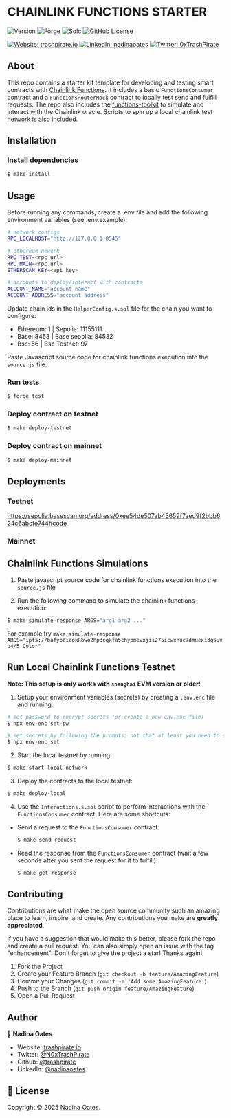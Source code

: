 # CHAINLINK FUNCTIONS STARTER

![Version](https://img.shields.io/badge/version-1.0.0-blue.svg?style=for-the-badge)
![Forge](https://img.shields.io/badge/forge-v0.2.0-blue.svg?style=for-the-badge)
![Solc](https://img.shields.io/badge/solc-v0.8.20-blue.svg?style=for-the-badge)
[![GitHub License](https://img.shields.io/github/license/trashpirate/foundry-starter?style=for-the-badge)](https://github.com/trashpirate/foundry-starter/blob/master/LICENSE)

[![Website: trashpirate.io](https://img.shields.io/badge/Portfolio-00e0a7?style=for-the-badge&logo=Website)](https://trashpirate.io)
[![LinkedIn: nadinaoates](https://img.shields.io/badge/LinkedIn-0a66c2?style=for-the-badge&logo=LinkedIn&logoColor=f5f5f5)](https://linkedin.com/in/nadinaoates)
[![Twitter: 0xTrashPirate](https://img.shields.io/badge/@0xTrashPirate-black?style=for-the-badge&logo=X)](https://twitter.com/0xTrashPirate)


## About
This repo contains a starter kit template for developing and testing smart contracts with [Chainlink Functions](https://docs.chain.link/chainlink-functions/). It includes a basic `FunctionsConsumer` contract and a `FunctionsRouterMock` contract to locally test send and fulfill requests. The repo also includes the [functions-toolkit](https://www.npmjs.com/package/@chainlink/functions-toolkit) to simulate and interact with the Chainlink oracle. Scripts to spin up a local chainlink test network is also included.

## Installation

### Install dependencies
```bash
$ make install
```

## Usage
Before running any commands, create a .env file and add the following environment variables (see .env.example):

```bash
# network configs
RPC_LOCALHOST="http://127.0.0.1:8545"

# ethereum nework
RPC_TEST=<rpc url>
RPC_MAIN=<rpc url>
ETHERSCAN_KEY=<api key>

# accounts to deploy/interact with contracts
ACCOUNT_NAME="account name"
ACCOUNT_ADDRESS="account address"
```

Update chain ids in the `HelperConfig.s.sol` file for the chain you want to configure:

- Ethereum: 1 | Sepolia: 11155111 
- Base: 8453 | Base sepolia: 84532
- Bsc: 56 | Bsc Testnet: 97

Paste Javascript source code for chainlink functions execution into the `source.js` file.

### Run tests
```bash
$ forge test
```

### Deploy contract on testnet
```bash
$ make deploy-testnet
```

### Deploy contract on mainnet
```bash
$ make deploy-mainnet
```

## Deployments

### Testnet
https://sepolia.basescan.org/address/0xee54de507ab45659f7aed9f2bbb624c6abcfe744#code

### Mainnet

## Chainlink Functions Simulations

1. Paste javascript source code for chainlink functions execution into the `source.js` file

2. Run the following command to simulate the chainlink functions execution:
```bash
$ make simulate-response ARGS="arg1 arg2 ..."
```
For example try `make simulate-response ARGS="ipfs://bafybeieokkbwo2hp3eqkfa5chypmevxjii275icwxnuc7dmuexi3qsuvu4/5 Color"`

## Run Local Chainlink Functions Testnet

**__Note: This setup is only works with `shanghai` EVM version or older!__**

1. Setup your environment variables (secrets) by creating a `.env.enc` file and running:

```bash
# set password to encrypt secrets (or create a new env.enc file)
$ npx env-enc set-pw

# set secrets by following the prompts; not that at least you need to set PRIVATE_KEY to run the testnet
$ npx env-enc set
```

2. Start the local testnet by running:

```bash
$ make start-local-network
```

3. Deploy the contracts to the local testnet:

```bash
$ make deploy-local
```

4. Use the `Interactions.s.sol` script to perform interactions with the `FunctionsConsumer` contract. Here are some shortcuts:

- Send a request to the `FunctionsConsumer` contract:
    ```bash
    $ make send-request
    ```
- Read the response from the `FunctionsConsumer` contract (wait a few seconds after you sent the request for it to fulfill):
    ```bash
    $ make get-response
    ```

## Contributing

Contributions are what make the open source community such an amazing place to learn, inspire, and create. Any contributions you make are **greatly appreciated**.

If you have a suggestion that would make this better, please fork the repo and create a pull request. You can also simply open an issue with the tag "enhancement".
Don't forget to give the project a star! Thanks again!

1. Fork the Project
2. Create your Feature Branch (`git checkout -b feature/AmazingFeature`)
3. Commit your Changes (`git commit -m 'Add some AmazingFeature'`)
4. Push to the Branch (`git push origin feature/AmazingFeature`)
5. Open a Pull Request

## Author

👤 **Nadina Oates**

* Website: [trashpirate.io](https://trashpirate.io)
* Twitter: [@N0xTrashPirate](https://twitter.com/0xTrashPirate)
* Github: [@trashpirate](https://github.com/trashpirate)
* LinkedIn: [@nadinaoates](https://linkedin.com/in/nadinaoates)


## 📝 License

Copyright © 2025 [Nadina Oates](https://github.com/trashpirate).

